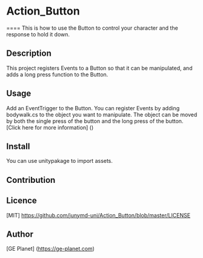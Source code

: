 # Action_Button
====
This is how to use the Button to control your character and the response to hold it down.

## Description
This project registers Events to a Button so that it can be manipulated, and adds a long press function to the Button.

## Usage
Add an EventTrigger to the Button.
You can register Events by adding bodywalk.cs to the object you want to manipulate.
The object can be moved by both the single press of the button and the long press of the button.
[Click here for more information] ()

## Install
You can use unitypakage to import assets.
## Contribution

## Licence
[MIT] https://github.com/junymd-uni/Action_Button/blob/master/LICENSE
## Author

[GE Planet] (https://ge-planet.com)
